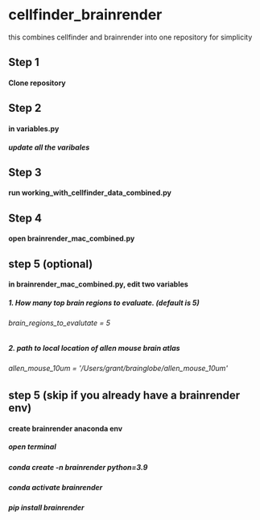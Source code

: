 # cellfinder_brainrender
this combines cellfinder and brainrender into one repository for simplicity 

## Step 1
#### Clone repository 

## Step 2
#### in variables.py
##### update all the varibales

## Step 3
#### run working_with_cellfinder_data_combined.py

## Step 4
#### open brainrender_mac_combined.py

## step 5 (optional)
#### in brainrender_mac_combined.py, edit two variables
##### 1. How many top brain regions to evaluate. (default is 5)
###### brain_regions_to_evalutate = 5
##### 2. path to local location of allen mouse brain atlas
###### allen_mouse_10um = '/Users/grant/brainglobe/allen_mouse_10um'

## step 5 (skip if you already have a brainrender env)
#### create brainrender anaconda env
##### open terminal 
##### conda create -n brainrender python=3.9
##### conda activate brainrender
##### pip install brainrender
